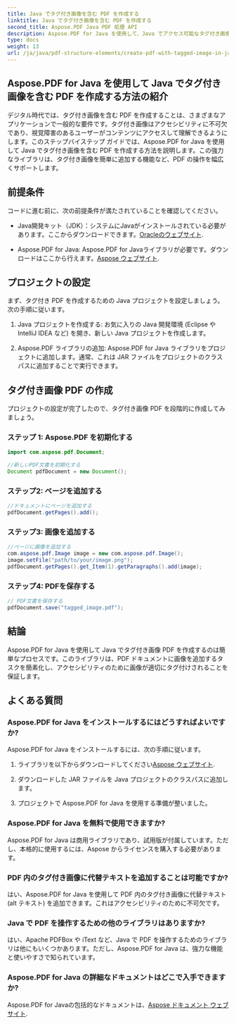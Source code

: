 ```yaml
---
title: Java でタグ付き画像を含む PDF を作成する
linktitle: Java でタグ付き画像を含む PDF を作成する
second_title: Aspose.PDF Java PDF 処理 API
description: Aspose.PDF for Java を使用して、Java でアクセス可能なタグ付き画像 PDF を作成する方法を学びます。シームレスな PDF 生成については、ステップバイステップのガイドに従ってください。
type: docs
weight: 13
url: /ja/java/pdf-structure-elements/create-pdf-with-tagged-image-in-java/
---
```


## Aspose.PDF for Java を使用して Java でタグ付き画像を含む PDF を作成する方法の紹介

デジタル時代では、タグ付き画像を含む PDF を作成することは、さまざまなアプリケーションで一般的な要件です。タグ付き画像はアクセシビリティに不可欠であり、視覚障害のあるユーザーがコンテンツにアクセスして理解できるようにします。このステップバイステップ ガイドでは、Aspose.PDF for Java を使用して Java でタグ付き画像を含む PDF を作成する方法を説明します。この強力なライブラリは、タグ付き画像を簡単に追加する機能など、PDF の操作を幅広くサポートします。

## 前提条件

コードに進む前に、次の前提条件が満たされていることを確認してください。

-  Java開発キット（JDK）：システムにJavaがインストールされている必要があります。ここからダウンロードできます。[Oracleのウェブサイト](https://www.oracle.com/java/technologies/javase-downloads.html).

- Aspose.PDF for Java: Aspose.PDF for Javaライブラリが必要です。ダウンロードはここから行えます。[Aspose ウェブサイト](https://releases.aspose.com/pdf/java/).

## プロジェクトの設定

まず、タグ付き PDF を作成するための Java プロジェクトを設定しましょう。次の手順に従います。

1. Java プロジェクトを作成する: お気に入りの Java 開発環境 (Eclipse や IntelliJ IDEA など) を開き、新しい Java プロジェクトを作成します。

2. Aspose.PDF ライブラリの追加: Aspose.PDF for Java ライブラリをプロジェクトに追加します。通常、これは JAR ファイルをプロジェクトのクラスパスに追加することで実行できます。

## タグ付き画像 PDF の作成

プロジェクトの設定が完了したので、タグ付き画像 PDF を段階的に作成してみましょう。

### ステップ 1: Aspose.PDF を初期化する

```java
import com.aspose.pdf.Document;

//新しいPDF文書を初期化する
Document pdfDocument = new Document();
```

### ステップ2: ページを追加する

```java
//ドキュメントにページを追加する
pdfDocument.getPages().add();
```

### ステップ3: 画像を追加する

```java
//ページに画像を追加する
com.aspose.pdf.Image image = new com.aspose.pdf.Image();
image.setFile("path/to/your/image.png");
pdfDocument.getPages().get_Item(1).getParagraphs().add(image);
```

### ステップ4: PDFを保存する

```java
// PDF文書を保存する
pdfDocument.save("tagged_image.pdf");
```

## 結論

Aspose.PDF for Java を使用して Java でタグ付き画像 PDF を作成するのは簡単なプロセスです。このライブラリは、PDF ドキュメントに画像を追加するタスクを簡素化し、アクセシビリティのために画像が適切にタグ付けされることを保証します。

## よくある質問

### Aspose.PDF for Java をインストールするにはどうすればよいですか?

Aspose.PDF for Java をインストールするには、次の手順に従います。

1. ライブラリを以下からダウンロードしてください[Aspose ウェブサイト](https://releases.aspose.com/pdf/java/).

2. ダウンロードした JAR ファイルを Java プロジェクトのクラスパスに追加します。

3. プロジェクトで Aspose.PDF for Java を使用する準備が整いました。

### Aspose.PDF for Java を無料で使用できますか?

Aspose.PDF for Java は商用ライブラリであり、試用版が付属しています。ただし、本格的に使用するには、Aspose からライセンスを購入する必要があります。

### PDF 内のタグ付き画像に代替テキストを追加することは可能ですか?

はい、Aspose.PDF for Java を使用して PDF 内のタグ付き画像に代替テキスト (alt テキスト) を追加できます。これはアクセシビリティのために不可欠です。

### Java で PDF を操作するための他のライブラリはありますか?

はい、Apache PDFBox や iText など、Java で PDF を操作するためのライブラリは他にもいくつかあります。ただし、Aspose.PDF for Java は、強力な機能と使いやすさで知られています。

### Aspose.PDF for Java の詳細なドキュメントはどこで入手できますか?

 Aspose.PDF for Javaの包括的なドキュメントは、[Aspose ドキュメント ウェブサイト](https://reference.aspose.com/pdf/java/).